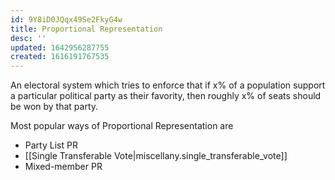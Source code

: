 ```yaml
---
id: 9Y8iD0JQqx49Se2FkyG4w
title: Proportional Representation
desc: ''
updated: 1642956287755
created: 1616191767535
---
```


An electoral system which tries to enforce that if x% of a population support a
particular political party as their favority, then roughly x% of seats should be
won by that party.

Most popular ways of Proportional Representation are

* Party List PR
* [[Single Transferable Vote|miscellany.single_transferable_vote]]
* Mixed-member PR
